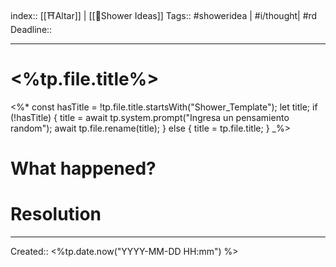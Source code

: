 index:: [[⛩️Altar]] | [[🚿Shower Ideas]]
Tags:: #showeridea | #i/thought| #rd
Deadline:: 

---------------

# <%tp.file.title%>
<%*
const hasTitle = !tp.file.title.startsWith("Shower_Template");
let title;
if (!hasTitle) {
	title = await tp.system.prompt("Ingresa un pensamiento random");
	await tp.file.rename(title);
} else {
	title = tp.file.title;
}
_%>
# What happened?

# Resolution

------------------

Created:: <%tp.date.now("YYYY-MM-DD HH:mm") %>
